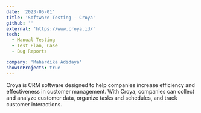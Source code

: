```yaml
---
date: '2023-05-01'
title: 'Software Testing - Croya'
github: ''
external: 'https://www.croya.id/'
tech:
  - Manual Testing
  - Test Plan, Case
  - Bug Reports

company: 'Mahardika Adidaya'
showInProjects: true
---
```


Croya is CRM software designed to help companies increase efficiency and effectiveness in customer management. With Croya, companies can collect and analyze customer data, organize tasks and schedules, and track customer interactions.
